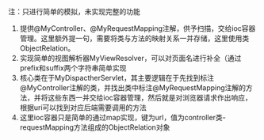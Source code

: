 注：只进行简单的模拟，未实现完整的功能

1. 提供@MyController、@MyRequestMapping注解，供予扫描，交给ioc容器管理。这里额外提一句，需要将类与方法的映射关系一并存储，这里使用类ObjectRelation。
2. 实现简单的视图解析器MyViewResolver，可以对页面名进行补全（通过prefix和suffix两个字符串简单实现
3. 核心类在于MyDispactherServlet，其主要逻辑在于先找到标注@MyController注解的类，并找出类中标注@MyRequestMapping注解的方法，并将这些东西一并交给ioc容器管理，然后就是对浏览器请求作出响应，根据uri可以找到对应后端需要调用的方法
4. 这里ioc容器只是简单的通过map实现，键为url，值为controller类-requestMapping方法组成的ObjectRelation对象

